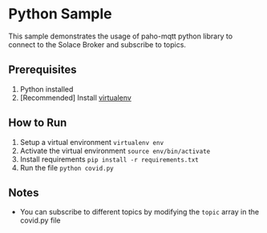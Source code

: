 # Python Sample

This sample demonstrates the usage of paho-mqtt python library to connect to the Solace Broker and subscribe to topics.

## Prerequisites
1. Python installed
1. [Recommended] Install [virtualenv](https://docs.python-guide.org/dev/virtualenvs/)


## How to Run
1. Setup a virtual environment `virtualenv env`
1. Activate the virtual environment `source env/bin/activate`
1. Install requirements `pip install -r requirements.txt`
1. Run the file `python covid.py`

## Notes
- You can subscribe to different topics by modifying the `topic` array in the covid.py file

